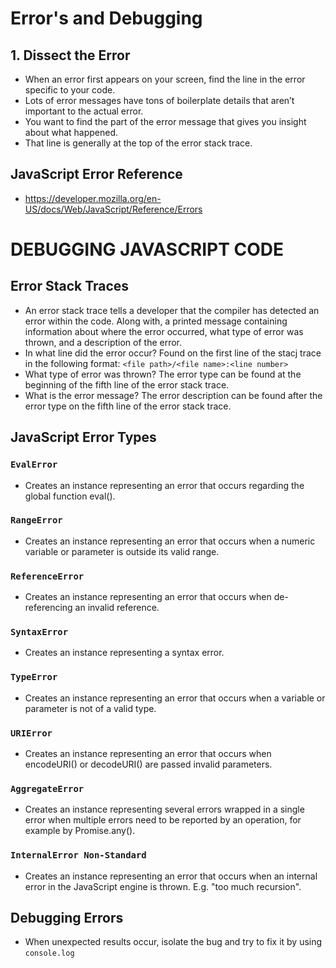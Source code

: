 # Error's and Debugging
## 1. Dissect the Error
- When an error first appears on your screen, find the line in the error specific to your code. 
- Lots of error messages have tons of boilerplate details that aren’t important to the actual error. 
- You want to find the part of the error message that gives you insight about what happened. 
 - That line is generally at the top of the error stack trace.

## JavaScript Error Reference
  - https://developer.mozilla.org/en-US/docs/Web/JavaScript/Reference/Errors

# DEBUGGING JAVASCRIPT CODE
## Error Stack Traces
- An error stack trace tells a developer that the compiler has detected an error within the code. Along with, a printed message containing information about where the error occurred, what type of error was thrown, and a description of the error.
 -  In what line did the error occur? Found on the first line of the stacj trace in the following format: `<file path>/<file name>:<line number>`
 -  What type of error was thrown? The error type can be found at the beginning of the fifth line of the error stack trace.
 -  What is the error message? The error description can be found after the error type on the fifth line of the error stack trace.

## JavaScript Error Types
### `EvalError`
- Creates an instance representing an error that occurs regarding the global function eval().

### `RangeError`
- Creates an instance representing an error that occurs when a numeric variable or parameter is outside its valid range.

### `ReferenceError`
- Creates an instance representing an error that occurs when de-referencing an invalid reference.

### `SyntaxError`
- Creates an instance representing a syntax error.

### `TypeError`
- Creates an instance representing an error that occurs when a variable or parameter is not of a valid type.

### `URIError`
- Creates an instance representing an error that occurs when encodeURI() or decodeURI() are passed invalid parameters.

### `AggregateError`
- Creates an instance representing several errors wrapped in a single error when multiple errors need to be reported by an operation, for example by Promise.any().

### `InternalError Non-Standard`
- Creates an instance representing an error that occurs when an internal error in the JavaScript engine is thrown. E.g. "too much recursion".

## Debugging Errors
- When unexpected results occur, isolate the bug and try to fix it by using `console.log`


